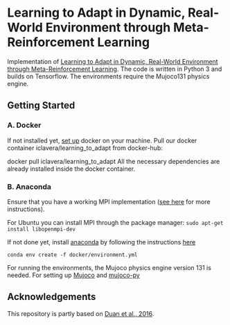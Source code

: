 # Learning to Adapt in Dynamic, Real-World Environment through Meta-Reinforcement Learning

Implementation of [Learning to Adapt in Dynamic, Real-World Environment through Meta-Reinforcement Learning](https://arxiv.org/abs/1803.11347).
The code is written in Python 3 and builds on Tensorflow. The environments require the Mujoco131 physics engine.

## Getting Started
### A. Docker
If not installed yet, [set up](https://docs.docker.com/install/) docker on your machine.
Pull our docker container iclavera/learning_to_adapt from docker-hub:

docker pull iclavera/learning_to_adapt
All the necessary dependencies are already installed inside the docker container.

### B. Anaconda
Ensure that you have a working MPI implementation ([see here](https://mpi4py.readthedocs.io/en/stable/install.html) for more instructions).

For Ubuntu you can install MPI through the package manager:
```sudo apt-get install libopenmpi-dev ```

If not done yet, install [anaconda](https://www.anaconda.com/) by following the instructions [here](https://www.anaconda.com/download/#linux)

``` conda env create -f docker/environment.yml ```

For running the environments, the Mujoco physics engine version 131 is needed.
For setting up [Mujoco](http://www.mujoco.org/) and [mujoco-py](https://github.com/openai/mujoco-py)

## Acknowledgements
This repository is partly based on [Duan et al., 2016](https://arxiv.org/abs/1611.02779).